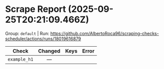 # Scrape Report (2025-09-25T20:21:09.466Z)

Group: `default`  |  Run: https://github.com/AlbertoRoca96/scraping-checks-scheduler/actions/runs/18019616879

| Check | Changed | Keys | Error |
|---|:---:|:--|:--|
| `example_h1` | — |  |  |
